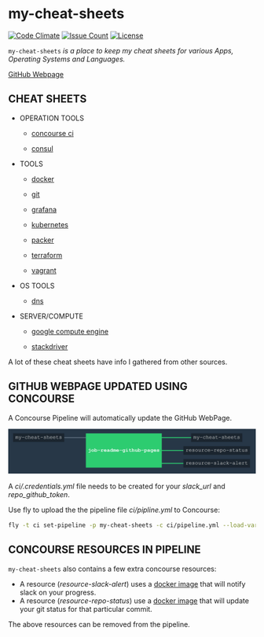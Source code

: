 # my-cheat-sheets

[![Code Climate](https://codeclimate.com/github/JeffDeCola/my-cheat-sheets/badges/gpa.svg)](https://codeclimate.com/github/JeffDeCola/my-cheat-sheets)
[![Issue Count](https://codeclimate.com/github/JeffDeCola/my-cheat-sheets/badges/issue_count.svg)](https://codeclimate.com/github/JeffDeCola/my-cheat-sheets/issues)
[![License](http://img.shields.io/:license-mit-blue.svg)](http://jeffdecola.mit-license.org)

`my-cheat-sheets` _is a place to keep my cheat sheets for various Apps,
Operating Systems and Languages._

[GitHub Webpage](https://jeffdecola.github.io/my-cheat-sheets/)

## CHEAT SHEETS

* OPERATION TOOLS

  * [concourse ci](https://github.com/JeffDeCola/my-cheat-sheets/tree/master/concourse-ci-cheat-sheet)

  * [consul](https://github.com/JeffDeCola/my-cheat-sheets/tree/master/consul-cheat-sheet)

* TOOLS

  * [docker](https://github.com/JeffDeCola/my-cheat-sheets/tree/master/docker-cheat-sheet)

  * [git](https://github.com/JeffDeCola/my-cheat-sheets/tree/master/git-cheat-sheet)

  * [grafana](https://github.com/JeffDeCola/my-cheat-sheets/tree/master/grafana-cheat-sheet)

  * [kubernetes](https://github.com/JeffDeCola/my-cheat-sheets/tree/master/kubernetes-cheat-sheet)

  * [packer](https://github.com/JeffDeCola/my-cheat-sheets/tree/master/packer-cheat-sheet)

  * [terraform](https://github.com/JeffDeCola/my-cheat-sheets/tree/master/terraform-cheat-sheet)

  * [vagrant](https://github.com/JeffDeCola/my-cheat-sheets/tree/master/vagrant-cheat-sheet)

* OS TOOLS

  * [dns](https://github.com/JeffDeCola/my-cheat-sheets/tree/master/dns-cheat-sheet)

* SERVER/COMPUTE

  * [google compute engine](https://github.com/JeffDeCola/my-cheat-sheets/tree/master/google-compute-engine-cheat-sheet)

  * [stackdriver](https://github.com/JeffDeCola/my-cheat-sheets/tree/master/stackdriver-cheat-sheet)

A lot of these cheat sheets have info I gathered from other sources.

## GITHUB WEBPAGE UPDATED USING CONCOURSE

A Concourse Pipeline will automatically update the GitHub WebPage.

![IMAGE - my-cheat-sheets concourse ci piepline - IMAGE](docs/pics/my-cheat-sheets-pipeline.jpg)

A _ci/.credentials.yml_ file needs to be created for your _slack_url_ and _repo_github_token_.

Use fly to upload the the pipeline file _ci/pipline.yml_ to Concourse:

```bash
fly -t ci set-pipeline -p my-cheat-sheets -c ci/pipeline.yml --load-vars-from ci/.credentials.yml
```

## CONCOURSE RESOURCES IN PIPELINE

`my-cheat-sheets` also contains a few extra concourse resources:

* A resource (_resource-slack-alert_) uses a [docker image](https://hub.docker.com/r/cfcommunity/slack-notification-resource)
  that will notify slack on your progress.
* A resource (_resource-repo-status_) use a [docker image](https://hub.docker.com/r/dpb587/github-status-resource)
  that will update your git status for that particular commit.

The above resources can be removed from the pipeline.
